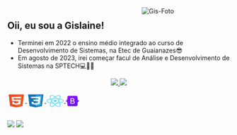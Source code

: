  <img align="right" alt="Gis-Foto" width="200"  src="https://cdn.discordapp.com/attachments/968584770839781426/1026262182264045640/20220925_221824-ANIMATION.gif">


## Oii, eu sou a Gislaine!
* Terminei em 2022 o ensino médio integrado ao curso de Desenvolvimento de Sistemas, na Etec de Guaianazes:sunglasses: 
* Em agosto de 2023, irei começar facul de Análise e Desenvolvimento de Sistemas na SPTECH:computer::woman_technologist: 


<div align="center">
  <a href="https://github.com/Gislaine09">
  <img height="180em" src=https://github-readme-stats.vercel.app/api?username=Gislaine09&show_icons=true&theme=radical&include_all_commits=true&count_private=true"/>
  <img height="180em" src="https://github-readme-stats.vercel.app/api/top-langs/?username=Gislaine09&layout=compact&langs_count=7&theme=radical"/>
</div>
 
  
<div style="display: inline_block"><br>
  <img align="center" alt="Gis-HTML" height="30" width="40" src="https://raw.githubusercontent.com/devicons/devicon/master/icons/html5/html5-original.svg">
  <img align="center" alt="Gis-CSS" height="30" width="40" src="https://raw.githubusercontent.com/devicons/devicon/master/icons/css3/css3-original.svg">
  <img align="center" alt="Gis-React" height="30" width="40" src="https://raw.githubusercontent.com/devicons/devicon/master/icons/react/react-original.svg">
  <img align="center" alt="Gis-Boot" width="30" width="40" src="https://raw.githubusercontent.com/devicons/devicon/master/icons/bootstrap/bootstrap-original.svg">
  
 </div>

  ##
  
<div>
  <a href="https://instagram.com/gislainecoutinho5808" target="_blank"><img src="https://img.shields.io/badge/-Instagram-%23E4405F?style=for-the-badge&logo=instagram&logoColor=white" target="_blank"></a>
  <a href="https://www.linkedin.com/in/gislaine-coutinho-a47589249/" target="_blank"><img src="https://img.shields.io/badge/-LinkedIn-%230077B5?style=for-the-badge&logo=linkedin&logoColor=white" target="_blank"></a> 
</div>

 
